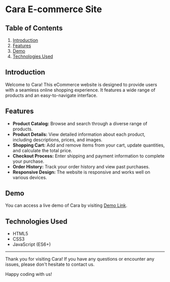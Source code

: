 # Cara E-commerce Site

## Table of Contents

1. [Introduction](#introduction)
2. [Features](#features)
3. [Demo](#demo)
4. [Technologies Used](#technologies-used)

## Introduction

Welcome to Cara! This eCommerce website is designed to provide users with a seamless online shopping experience. It features a wide range of products and an easy-to-navigate interface.

## Features

- **Product Catalog:** Browse and search through a diverse range of products.
- **Product Details:** View detailed information about each product, including descriptions, prices, and images.
- **Shopping Cart:** Add and remove items from your cart, update quantities, and calculate the total price.
- **Checkout Process:** Enter shipping and payment information to complete your purchase.
- **Order History:** Track your order history and view past purchases.
- **Responsive Design:** The website is responsive and works well on various devices.

## Demo

You can access a live demo of Cara by visiting [Demo Link](https://khushi-2002.github.io/Ecommerce-site/).

## Technologies Used

- HTML5
- CSS3
- JavaScript (ES6+)
---

Thank you for visiting Cara! If you have any questions or encounter any issues, please don't hesitate to contact us.

Happy coding with us!
